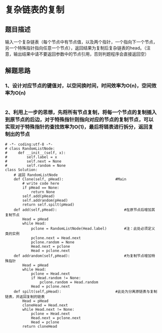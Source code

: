 # 复杂链表的复制
## 题目描述
输入一个复杂链表（每个节点中有节点值，以及两个指针，一个指向下一个节点，另一个特殊指针指向任意一个节点），返回结果为复制后复杂链表的head。（注意，输出结果中请不要返回参数中的节点引用，否则判题程序会直接返回空）
## 解题思路
### 1、设计对应节点的键值对，以空间换时间，时间效率为O(n)，空间效率为O(n)
```

```
### 2、利用上一步的思想，先将所有节点复制，将每一个节点的复制插入到原节点的后边，对于特殊指针则指向对应的节点的复制节点，可以实现对于特殊指针的查找效率为O(1)，最后将链表进行拆分，返回复制出的节点
```
# -*- coding:utf-8 -*-
# class RandomListNode:
#     def __init__(self, x):
#         self.label = x
#         self.next = None
#         self.random = None
class Solution:
    # 返回 RandomListNode
    def Clone(self, pHead):                        #Main
        # write code here
        if pHead == None:
            return None
        self.add(pHead)
        self.addrandom(pHead)
        return self.spilt(pHead)
    def add(self,pHead):                               #在原节点后增加其复制节点
        Head = pHead
        while Head:
            pclone = RandomListNode(Head.label)        #注：此处必须定义类的实例
            pclone.next = Head.next
            pclone.random = None
            Head.next = pclone
            Head = pclone.next
    def addrandom(self,pHead):                         #为复制节点增加特殊指针
        Head = pHead
        while Head:
            pclone = Head.next
            if Head.random != None:
                pclone.random = Head.random
            Head = pclone.next
    def spilt(self,pHead):                         #此处为分离原链表与复制链表，并返回复制的链表
        Head = pHead
        cloneHead = Head.next
        while Head.next != None:
            pclone = Head.next
            Head.next = pclone.next
            Head = pclone
        return cloneHead
```
